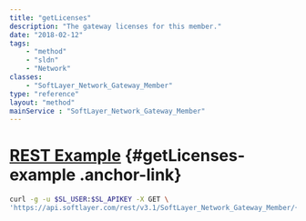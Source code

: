 ```yaml
---
title: "getLicenses"
description: "The gateway licenses for this member."
date: "2018-02-12"
tags:
    - "method"
    - "sldn"
    - "Network"
classes:
    - "SoftLayer_Network_Gateway_Member"
type: "reference"
layout: "method"
mainService : "SoftLayer_Network_Gateway_Member"
---
```


# [REST Example](#getLicenses-example) <a href="/article/rest/"><i class="fas fa-question"></i></a> {#getLicenses-example .anchor-link} 
```bash
curl -g -u $SL_USER:$SL_APIKEY -X GET \
'https://api.softlayer.com/rest/v3.1/SoftLayer_Network_Gateway_Member/{SoftLayer_Network_Gateway_MemberID}/getLicenses'
```

